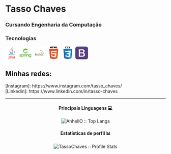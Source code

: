 # Tasso Chaves
### Cursando Engenharia da Computação

### Tecnologias
<code><img height="40" src="https://raw.githubusercontent.com/devicons/devicon/master/icons/java/java-original-wordmark.svg"></code>
<code><img height="40" src="https://github.com/devicons/devicon/blob/master/icons/spring/spring-original-wordmark.svg"></code>
<code><img height="40" src="https://raw.githubusercontent.com/github/explore/80688e429a7d4ef2fca1e82350fe8e3517d3494d/topics/mysql/mysql.png"></code>
<code><img height="40" src="https://raw.githubusercontent.com/github/explore/80688e429a7d4ef2fca1e82350fe8e3517d3494d/topics/html/html.png"></code>
<code><img height="40" src="https://raw.githubusercontent.com/github/explore/80688e429a7d4ef2fca1e82350fe8e3517d3494d/topics/css/css.png"></code>
<code><img height="40" src="https://raw.githubusercontent.com/github/explore/80688e429a7d4ef2fca1e82350fe8e3517d3494d/topics/bootstrap/bootstrap.png"></code>



<h2>Minhas redes: </h2>
[Instagram]: https://www.instagram.com/tasso_chaves/
<br>
[Linkedin]: https://www.linkedin.com/in/tasso-chaves
<hr>

<h4 align="center">Principais Linguagens 💻</h4>

<p align="center"><img src="https://github-readme-stats.vercel.app/api/top-langs/?username=Tasso-chaves&langs_count=10&theme=tokyonight&layout=compact" alt="AnhellO :: Top Langs" /></p>

<h4 align="center">Estatísticas de perfil 📊</h4>

<p align="center"><img src="https://github-readme-stats.vercel.app/api?username=Tasso-chaves&show_icons=true&theme=dark" alt="TassoChaves :: Profile Stats" /></p>
